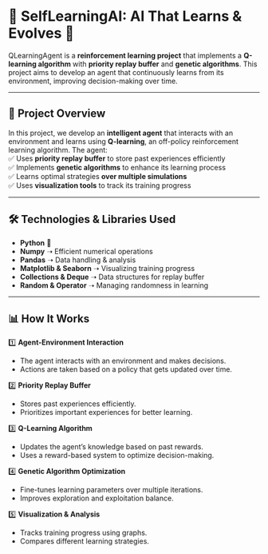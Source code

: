 # 🚀 SelfLearningAI: AI That Learns & Evolves 🎯

QLearningAgent is a **reinforcement learning project** that implements a **Q-learning algorithm** with **priority replay buffer** and **genetic algorithms**. This project aims to develop an agent that continuously learns from its environment, improving decision-making over time.

---

## 📌 Project Overview  
In this project, we develop an **intelligent agent** that interacts with an environment and learns using **Q-learning**, an off-policy reinforcement learning algorithm. The agent:  
✅ Uses **priority replay buffer** to store past experiences efficiently  
✅ Implements **genetic algorithms** to enhance its learning process  
✅ Learns optimal strategies **over multiple simulations**  
✅ Uses **visualization tools** to track its training progress  

---

## 🛠️ Technologies & Libraries Used  
- **Python** 🐍  
- **Numpy** ➝ Efficient numerical operations  
- **Pandas** ➝ Data handling & analysis  
- **Matplotlib & Seaborn** ➝ Visualizing training progress  
- **Collections & Deque** ➝ Data structures for replay buffer  
- **Random & Operator** ➝ Managing randomness in learning  

---

## 📊 How It Works  

1️⃣ **Agent-Environment Interaction**  
   - The agent interacts with an environment and makes decisions.  
   - Actions are taken based on a policy that gets updated over time.  

2️⃣ **Priority Replay Buffer**  
   - Stores past experiences efficiently.  
   - Prioritizes important experiences for better learning.  

3️⃣ **Q-Learning Algorithm**  
   - Updates the agent’s knowledge based on past rewards.  
   - Uses a reward-based system to optimize decision-making.  

4️⃣ **Genetic Algorithm Optimization**  
   - Fine-tunes learning parameters over multiple iterations.  
   - Improves exploration and exploitation balance.  

5️⃣ **Visualization & Analysis**  
   - Tracks training progress using graphs.  
   - Compares different learning strategies.  
